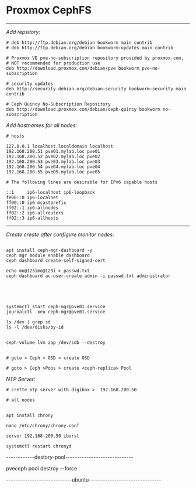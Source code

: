 # Proxmox CephFS



----
*Add repsitory:*

```
# deb http://ftp.debian.org/debian bookworm main contrib
# deb http://ftp.debian.org/debian bookworm-updates main contrib

# Proxmox VE pve-no-subscription repository provided by proxmox.com,
# NOT recommended for production use
deb http://download.proxmox.com/debian/pve bookworm pve-no-subscription

# security updates
deb http://security.debian.org/debian-security bookworm-security main contrib

# Ceph Quincy No-Subscription Repository
deb http://download.proxmox.com/debian/ceph-quincy bookworm no-subscription
```

*Add hostnames for all nodes:*

```
# hosts

127.0.0.1 localhost.localdomain localhost
192.168.200.51 pve01.mylab.loc pve01
192.168.200.52 pve02.mylab.loc pve02
192.168.200.53 pve03.mylab.loc pve03
192.168.200.54 pve04.mylab.loc pve04
192.168.200.55 pve05.mylab.loc pve05

# The following lines are desirable for IPv6 capable hosts

::1     ip6-localhost ip6-loopback
fe00::0 ip6-localnet
ff00::0 ip6-mcastprefix
ff02::1 ip6-allnodes
ff02::2 ip6-allrouters
ff02::3 ip6-allhosts
```

----
*Create create <ceph-mgr-dashboard> after configure monitor nodes:*
```

apt install ceph-mgr-dashboard -y
ceph mgr module enable dashboard
ceph dashboard create-self-signed-cert

echo mo@123imo@123i > passwd.txt
ceph dashboard ac-user-create admin -i passwd.txt administrator





systemctl start ceph-mgr@pve01.service
journalctl -xeu ceph-mgr@pve01.service
```


```
ls /dev | grep sd
ls -l /dev/disks/by-id


ceph-volume lvm zap /dev/sdb --destroy


# goto > Ceph > OSD > create OSD

# goto > Ceph >Poos > create <ceph-replica> Pool 

```



*NTP Server:*

```
# crette ntp server with digibox >  192.168.200.50

# all nodes


apt install chrony

nano /etc/chrony/chrony.conf

server 192.168.200.50 iburst

systemctl restart chronyd
```




------------destory-pool-----------------------------

pveceph pool destroy <pool> --force










----------------------------ubuntu-------------------------------
























